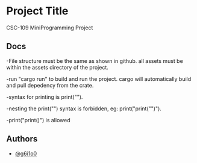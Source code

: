 
# Project Title

CSC-109 MiniProgramming Project


## Docs

-File structure must be the same as shown in github. all assets must be within the assets directory of the project.

-run "cargo run" to build and run the project. cargo will automatically build and pull depedency from the crate.

-syntax for printing is print("").

-nesting the print("") syntax is forbidden, eg: print("print("")"). 

-print("print()") is allowed
## Authors

- [@g6i1o0](https://github.com/g610g)

